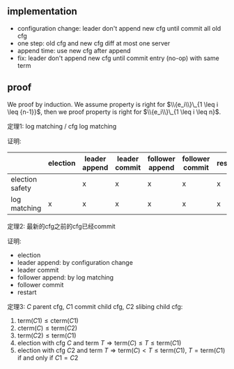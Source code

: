 ## implementation

- configuration change: leader don't append new cfg until commit all old cfg
- one step: old cfg and new cfg diff at most one server
- append time: use new cfg after append
- fix: leader don't append new cfg until commit entry (no-op) with same term

## proof

We proof by induction. We assume property is right for $\\{e_i\\}\_{1 \leq i \leq {n-1}}$, then we proof property is right for $\\{e_i\\}\_{1 \leq i \leq n}$.

定理1: log matching / cfg log matching

证明:

|                     | election | leader append | leader commit | follower append | follower commit | restart |
|---------------------|----------|---------------|---------------|-----------------|-----------------|---------|
| election safety     |          | x             | x             | x               | x               | x       |
| log matching        | x        | x             | x             | x               | x               | x       |

定理2: 最新的cfg之前的cfg已经commit

证明:

- election
- leader append: by configuration change
- leader commit
- follower append: by log matching
- follower commit
- restart

定理3: $C$ parent cfg, $C1$ commit child cfg, $C2$ slibing child cfg:

1. $\text{term}(C1) \leq \text{cterm}(C1)$
2. $\text{cterm}(C) \leq \text{term}(C2)$
3. $\text{term}(C2) \leq \text{term}(C1)$
4. election with cfg $C$ and term $T \Rightarrow \text{term}(C) \leq T \leq \text{term}(C1)$
5. election with cfg $C2$ and term $T \Rightarrow \text{term}(C) < T \leq \text{term}(C1)$, $T = \text{term}(C1)$ if and only if $C1 = C2$
